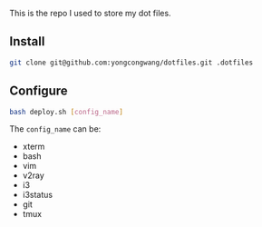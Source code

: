 This is the repo I used to store my dot files.

## Install
```Bash
git clone git@github.com:yongcongwang/dotfiles.git .dotfiles
```

## Configure

```Bash
bash deploy.sh [config_name]
```

The `config_name` can be:

- xterm
- bash
- vim
- v2ray
- i3
- i3status
- git
- tmux
